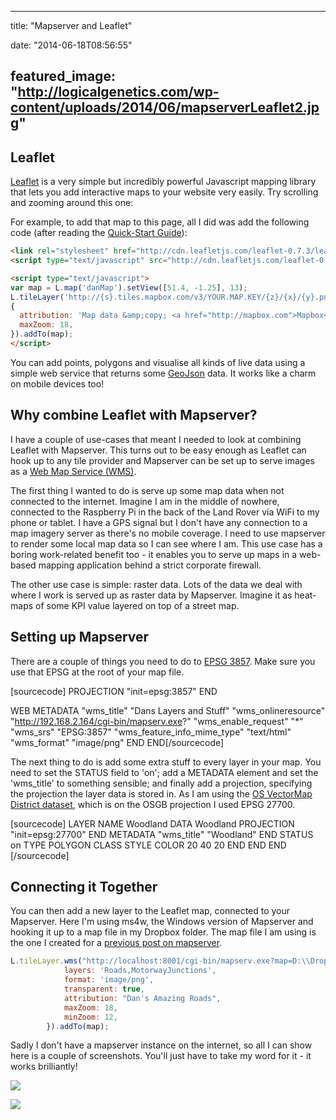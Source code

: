 
---
title: "Mapserver and Leaflet"

date: "2014-06-18T08:56:55"

featured_image: "http://logicalgenetics.com/wp-content/uploads/2014/06/mapserverLeaflet2.jpg"
---


## Leaflet
<a href="http://leafletjs.com/">Leaflet</a> is a very simple but incredibly powerful Javascript mapping library that lets you add interactive maps to your website very easily.  Try scrolling and zooming around this one:
<link rel="stylesheet" href="http://cdn.leafletjs.com/leaflet-0.7.3/leaflet.css" />
<script src="http://cdn.leafletjs.com/leaflet-0.7.3/leaflet.js"></script><script>// <![CDATA[
var map = L.map('danMap').setView([51.4, -1.25], 13);	
L.tileLayer('http://{s}.tiles.mapbox.com/v3/genious.igfmnea7/{z}/{x}/{y}.png', 
{
  attribution: 'Map data &copy; <a href="http://mapbox.com">Mapbox</a>',
  maxZoom: 18,
}).addTo(map);
// ]]></script>

For example, to add that map to this page, all I did was add the following code (after reading the <a href="http://leafletjs.com/examples/quick-start.html">Quick-Start Guide</a>):
```html
<link rel="stylesheet" href="http://cdn.leafletjs.com/leaflet-0.7.3/leaflet.css" />
<script type="text/javascript" src="http://cdn.leafletjs.com/leaflet-0.7.3/leaflet.js"></script>

<script type="text/javascript">
var map = L.map('danMap').setView([51.4, -1.25], 13);	
L.tileLayer('http://{s}.tiles.mapbox.com/v3/YOUR.MAP.KEY/{z}/{x}/{y}.png', 
{
  attribution: 'Map data &amp;copy; <a href="http://mapbox.com">Mapbox</a>',
  maxZoom: 18,
}).addTo(map);
</script>

```
You can add points, polygons and visualise all kinds of live data using a simple web service that returns some <a href="http://leafletjs.com/examples/geojson.html">GeoJson</a> data. It works like a charm on mobile devices too!

## Why combine Leaflet with Mapserver?
I have a couple of use-cases that meant I needed to look at combining Leaflet with Mapserver. This turns out to be easy enough as Leaflet can hook up to any tile provider and Mapserver can be set up to serve images as a <a href="http://en.wikipedia.org/wiki/Web_Map_Service">Web Map Service (WMS)</a>.

The first thing I wanted to do is serve up some map data when not connected to the internet. Imagine I am in the middle of nowhere, connected to the Raspberry Pi in the back of the Land Rover via WiFi to my phone or tablet. I have a GPS signal but I don't have any connection to a map imagery server as there's no mobile coverage. I need to use mapserver to render some local map data so I can see where I am. This use case has a boring work-related benefit too - it enables you to serve up maps in a web-based mapping application behind a strict corporate firewall.

The other use case is simple: raster data. Lots of the data we deal with where I work is served up as raster data by Mapserver. Imagine it as heat-maps of some KPI value layered on top of a street map.

## Setting up Mapserver
There are a couple of things you need to do to <a href="http://spatialreference.org/ref/sr-org/epsg3857/">EPSG 3857</a>.  Make sure you use that EPSG at the root of your map file.

[sourcecode]
PROJECTION
  "init=epsg:3857"
END
	
WEB
  METADATA
    "wms_title" "Dans Layers and Stuff"
    "wms_onlineresource" "http://192.168.2.164/cgi-bin/mapserv.exe?"
    "wms_enable_request" "*"
    "wms_srs" "EPSG:3857"
    "wms_feature_info_mime_type" "text/html"
    "wms_format" "image/png"
  END
END[/sourcecode]

The next thing to do is add some extra stuff to every layer in your map.  You need to set the STATUS field to 'on'; add a METADATA element and set the 'wms_title' to something sensible; and finally add a projection, specifying the projection the layer data is stored in.  As I am using the <a href="http://www.ordnancesurvey.co.uk/business-and-government/products/vectormap-district.html">OS VectorMap District dataset</a>, which is on the OSGB projection I used EPSG 27700.

[sourcecode]
LAYER
  NAME         Woodland
  DATA         Woodland
  PROJECTION
    "init=epsg:27700"
  END
  METADATA
    "wms_title" "Woodland"
  END
  STATUS       on
  TYPE         POLYGON
  CLASS	
    STYLE
      COLOR 20 40 20
    END
  END
END 
[/sourcecode]

## Connecting it Together
You can then add a new layer to the Leaflet map, connected to your Mapserver.  Here I'm using ms4w, the Windows version of Mapserver and hooking it up to a map file in my Dropbox folder.  The map file I am using is the one I created for a <a href="http://logicalgenetics.com/mapserver-revisited/">previous post on mapserver</a>.
```javascript
L.tileLayer.wms("http://localhost:8001/cgi-bin/mapserv.exe?map=D:\\Dropbox\\Data\\Mapfiles\\leaflet.map", {
			layers: 'Roads,MotorwayJunctions',
			format: 'image/png',
			transparent: true,
			attribution: "Dan's Amazing Roads",
			maxZoom: 18,
			minZoom: 12,
		}).addTo(map);

```
Sadly I don't have a mapserver instance on the internet, so all I can show here is a couple of screenshots.  You'll just have to take my word for it - it works brilliantly!

<a href="/images/mapserver-and-leaflet/mapserverLeaflet2.jpg"><img src="/images/mapserver-and-leaflet/mapserverLeaflet2.jpg"/></a>

<a href="/images/mapserver-and-leaflet/mapserverLeaflet1.jpg"><img src="/images/mapserver-and-leaflet/mapserverLeaflet1.jpg"/></a>